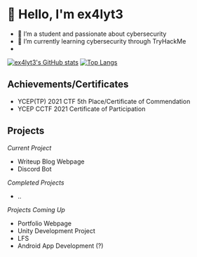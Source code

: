  # 👋 Hello, I'm ex4lyt3
- 👀 I’m a student and passionate about cybersecurity
- 🌱 I’m currently learning cybersecurity through TryHackMe
- 
[![ex4lyt3's GitHub stats](https://github-readme-stats.vercel.app/api?username=ex4lyt3&show_icons=true&theme=radical)](https://github.com/anuraghazra/github-readme-stats)
[![Top Langs](https://github-readme-stats.vercel.app/api/top-langs/?username=ex4lyt3&show_icons=true&theme=radical)](https://github.com/anuraghazra/github-readme-stats)

## Achievements/Certificates
- YCEP(TP) 2021 CTF 5th Place/Certificate of Commendation
- YCEP CCTF 2021 Certificate of Participation

## Projects
*Current Project*
- Writeup Blog Webpage
- Discord Bot

*Completed Projects*
- ..

*Projects Coming Up*
- Portfolio Webpage
- Unity Development Project
- LFS
- Android App Development (?)
<!---
ex4lyt3/ex4lyt3 is a ✨ special ✨ repository because its `README.md` (this file) appears on your GitHub profile.
You can click the Preview link to take a look at your changes.
--->
